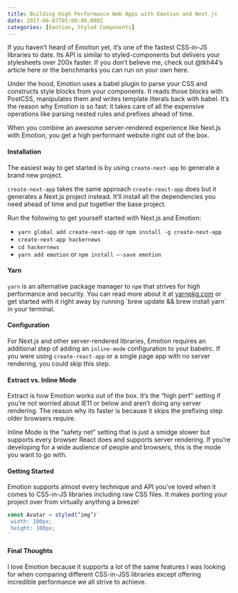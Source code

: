 ```yaml
---
title: Building High Performance Web Apps with Emotion and Next.js
date: 2017-06-07T05:00:00.000Z
categories: [Emotion, Styled Components]
---
```


If you haven’t heard of Emotion yet, it’s one of the fastest CSS-in-JS libraries to date. Its API is similar to styled-components but delivers your stylesheets over 200x faster. If you don’t believe me, check out @tkh44’s article here or the benchmarks you can run on your own here.

Under the hood, Emotion uses a babel plugin to parse your CSS and constructs style blocks from your components. It reads those blocks with PostCSS, manipulates them and writes template literals back with babel. It’s the reason why Emotion is so fast: it takes care of all the expensive operations like parsing nested rules and prefixes ahead of time.

When you combine an awesome server-rendered experience like Next.js with Emotion, you get a high performant website right out of the box.

#### Installation

The easiest way to get started is by using `create-next-app` to generate a brand new project.

`create-next-app` takes the same approach `create-react-app` does but it generates a Next.js project instead. It’ll install all the dependencies you need ahead of time and put together the base project.

Run the following to get yourself started with Next.js and Emotion:

- `yarn global add create-next-app` or `npm install -g create-next-app`
- `create-next-app hackernews`
- `cd hackernews`
- `yarn add emotion` or `npm install —-save emotion`

#### Yarn

`yarn` is an alternative package manager to `npm` that strives for high performance and security. You can read more about it at [yarnpkg.com](<[https://yarnpkg.com](https://yarnpkg.com)>) or get started with it right away by running `brew update && brew install yarn` in your terminal.

#### Configuration

For Next.js and other server-rendered libraries, Emotion requires an additional step of adding an `inline-mode` configuration to your babelrc. If you were using `create-react-app` or a single page app with no server rendering, you could skip this step.

#### Extract vs. Inline Mode

Extract is how Emotion works out of the box. It’s the “high perf” setting if you’re not worried about IE11 or below and aren’t doing any server rendering. The reason why its faster is because it skips the prefixing step older browsers require.

Inline Mode is the “safety net” setting that is just a smidge slower but supports every browser React does and supports server rendering. If you’re developing for a wide audience of people and browsers, this is the mode you want to go with.

#### Getting Started

Emotion supports almost every technique and API you’ve loved when it comes to CSS-in-JS libraries including raw CSS files. It makes porting your project over from virtually anything a breeze!

```javascript
const Avatar = styled(‘img’)`
 width: 100px;
 height: 100px;
`
```

#### Final Thoughts

I love Emotion because it supports a lot of the same features I was looking for when comparing different CSS-in-JSS libraries except offering incredible performance we all strive to achieve.


